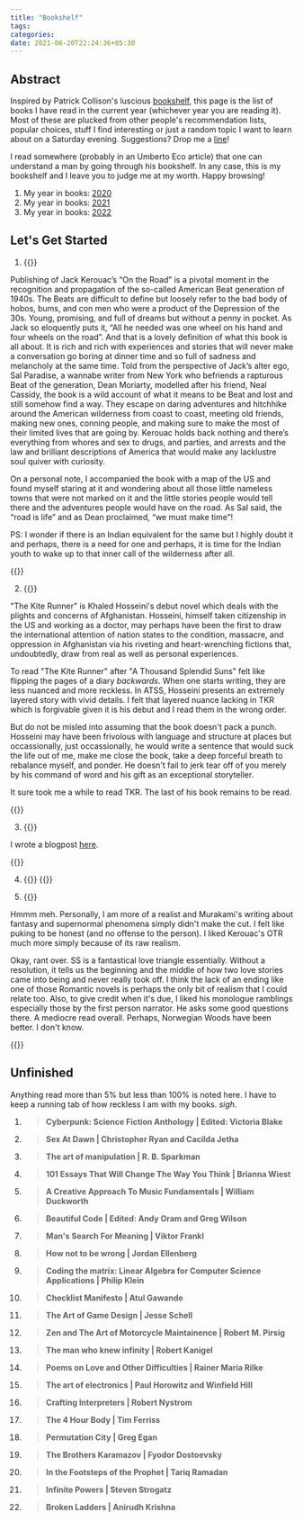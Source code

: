 ```yaml
---
title: "Bookshelf"
tags:
categories:
date: 2021-06-20T22:24:36+05:30
---
```


## Abstract

Inspired by Patrick Collison's luscious [bookshelf][bookshelf], this page is the list of books I have read in the current year (whichever year you are reading it). Most of these are plucked from other people's recommendation lists, popular choices, stuff I find interesting or just a random topic I want to learn about on a Saturday evening. Suggestions? Drop me a [line][mailto]!

I read somewhere (probably in an Umberto Eco article) that one can understand a man by going through his bookshelf. In any case, this is my bookshelf and I leave you to judge me at my worth. Happy browsing!

1. My year in books: [2020][yib2020]
2. My year in books: [2021][yib2021]
3. My year in books: [2022][yib2022]

## Let's Get Started

1. {{<ds sum="**On The Road | Jack Kerouac**">}}

Publishing of Jack Kerouac’s “On the Road” is a pivotal moment in the recognition and propagation of the so-called American Beat generation of 1940s. The Beats are difficult to define but loosely refer to the bad body of hobos, bums, and con men who were a product of the Depression of the 30s. Young, promising, and full of dreams but without a penny in pocket. As Jack so eloquently puts it, “All he needed was one wheel on his hand and four wheels on the road”. And that is a lovely definition of what this book is all about. It is rich and rich with experiences and stories that will never make a conversation go boring at dinner time and so full of sadness and melancholy at the same time. Told from the perspective of Jack’s alter ego, Sal Paradise, a wannabe writer from New York who befriends a rapturous Beat of the generation, Dean Moriarty, modelled after his friend, Neal Cassidy, the book is a wild account of what it means to be Beat and lost and still somehow find a way. They escape on daring adventures and hitchhike around the American wilderness from coast to coast, meeting old friends, making new ones, conning people, and making sure to make the most of their limited lives that are going by. Kerouac holds back nothing and there’s everything from whores and sex to drugs, and parties, and arrests and the law and brilliant descriptions of America that would make any lacklustre soul quiver with curiosity.

On a personal note, I accompanied the book with a map of the US and found myself staring at it and wondering about all those little nameless towns that were not marked on it and the little stories people would tell there and the adventures people would have on the road. As Sal said, the “road is life” and as Dean proclaimed, “we must make time”!

PS: I wonder if there is an Indian equivalent for the same but I highly doubt it and perhaps, there is a need for one and perhaps, it is time for the Indian youth to wake up to that inner call of the wilderness after all.

{{</ds>}}

2. {{<ds sum="**The Kite Runner | Khaled Hosseini**">}}

"The Kite Runner" is Khaled Hosseini's debut novel which deals with the plights and concerns of Afghanistan. Hosseini, himself taken citizenship in the US and working as a doctor, may perhaps have been the first to draw the international attention of nation states to the condition, massacre, and oppression in Afghanistan via his riveting and heart-wrenching fictions that, undoubtedly, draw from real as well as personal experiences.  

To read "The Kite Runner" after "A Thousand Splendid Suns" felt like flipping the pages of a diary _backwards_. When one starts writing, they are less nuanced and more reckless. In ATSS, Hosseini presents an extremely layered story with vivid details. I felt that layered nuance lacking in TKR which is forgivable given it is his debut and I read them in the wrong order.   

But do not be misled into assuming that the book doesn't pack a punch. Hosseini may have been frivolous with language and structure at places but occassionally, just occassionally, he would write a sentence that would suck the life out of me, make me close the book, take a deep forceful breath to rebalance myself, and ponder. He doesn't fail to jerk tear off of you merely by his command of word and his gift as an exceptional storyteller.

It sure took me a while to read TKR. The last of his book remains to be read.   

{{</ds>}}

3. {{<ds sum="**Pygmalion | George Bernard Shaw**">}}

I wrote a blogpost [here][7].

{{</ds>}}

4. {{<ds sum="**Mrs. Warren's Profession | George Bernard Shaw**">}}
{{</ds>}}

5. {{<ds sum="**Sputnik Sweetheart | Haruki Murakami**">}}

Hmmm meh. Personally, I am more of a realist and Murakami's writing about fantasy and supernormal phenomena simply didn't make the cut. I felt like puking to be honest (and no offense to the person). I liked Kerouac's OTR much more simply because of its raw realism.   

Okay, rant over. SS is a fantastical love triangle essentially. Without a resolution, it tells us the beginning and the middle of how two love stories came into being and never really took off. I think the lack of an ending like one of those Romantic novels is perhaps the only bit of realism that I could relate too. Also, to give credit when it's due, I liked his monologue ramblings especially those by the first person narrator. He asks some good questions there. A mediocre read overall. Perhaps, Norwegian Woods have been better. I don't know.   

{{</ds>}}

## Unfinished

Anything read more than 5% but less than 100% is noted here. I have to keep a running tab of how reckless I am with my books. _sigh_.

1. > **Cyberpunk: Science Fiction Anthology | Edited: Victoria Blake**

2. > **Sex At Dawn | Christopher Ryan and Cacilda Jetha**

3. > **The art of manipulation | R. B. Sparkman**

4. > **101 Essays That Will Change The Way You Think | Brianna Wiest**

5. > **A Creative Approach To Music Fundamentals | William Duckworth**

6. > **Beautiful Code | Edited: Andy Oram and Greg Wilson**

7. > **Man's Search For Meaning | Viktor Frankl**

8. > **How not to be wrong | Jordan Ellenberg**

9. > **Coding the matrix: Linear Algebra for Computer Science Applications | Philip Klein**

10. > **Checklist Manifesto | Atul Gawande**

11. > **The Art of Game Design | Jesse Schell**

12. > **Zen and The Art of Motorcycle Maintainence | Robert M. Pirsig**

13. > **The man who knew infinity | Robert Kanigel**

14. > **Poems on Love and Other Difficulties | Rainer Maria Rilke**

15. > **The art of electronics | Paul Horowitz and Winfield Hill**

16. > **Crafting Interpreters | Robert Nystrom**

17. > **The 4 Hour Body | Tim Ferriss**

18. > **Permutation City | Greg Egan**

19. > **The Brothers Karamazov | Fyodor Dostoevsky**

20. > **In the Footsteps of the Prophet | Tariq Ramadan**

21. > **Infinite Powers | Steven Strogatz**

22. > **Broken Ladders | Anirudh Krishna**

[bookshelf]: https://patrickcollison.com/bookshelf
[mailto]: mailto:gs454236@gmail.com
[current]: /bookshelf/current-reading.md
[yib2020]: /bs/yib2020
[yib2021]: /bs/yib2021
[yib2022]: /bs/yib2022
[0]: /post/thoughts-ready-player-two-book/
<!-- [1]: /habits -->
[2]: /post/thoughts-design-for-hackers-book
[3]: /post/notes-design-for-hackers-by-david-kadavy
[4]: /post/thoughts-unix-history-and-memoir-book/
<!-- [5]: /notes-naked-economics -->
[6]: /post/notes-the-richest-man-in-babylon-by-george-s.-clason/
[7]: /post/reading-pygmalion-shaws-criticism-of-the-english-language-and-society/
